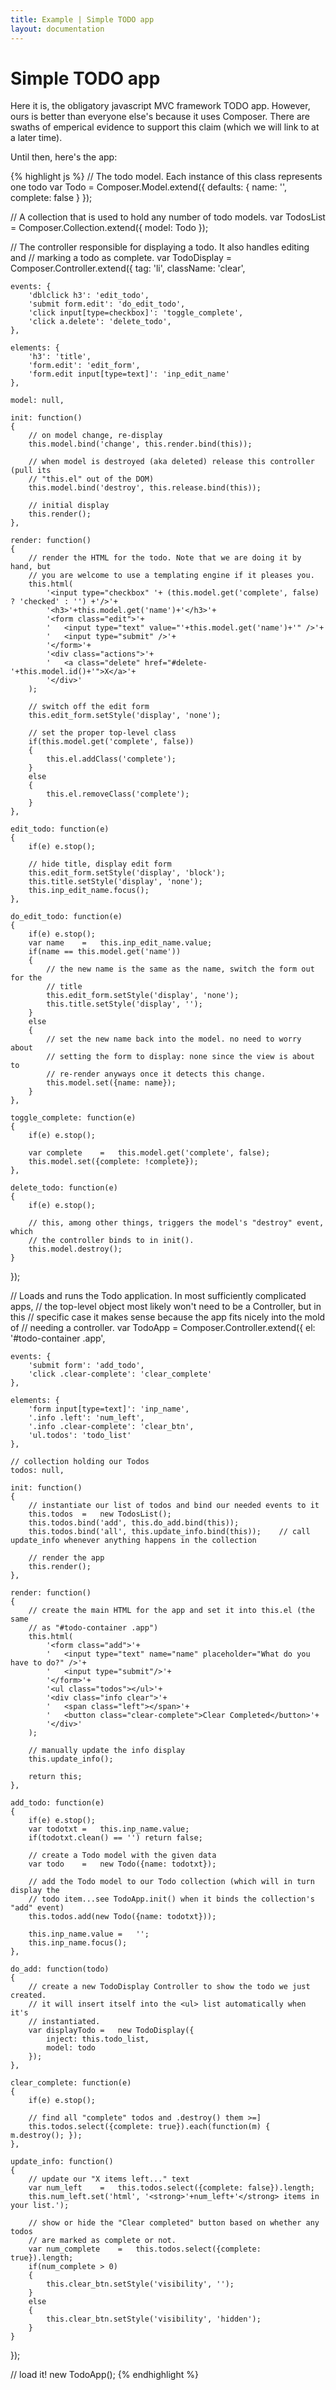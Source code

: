 ```yaml
---
title: Example | Simple TODO app
layout: documentation
---
```


# Simple TODO app

Here it is, the obligatory javascript MVC framework TODO app. However, ours is
better than everyone else's because it uses Composer. There are swaths of
emperical evidence to support this claim (which we will link to at a later
time).

Until then, here's the app:

<div id="todo-container">
	<div class="app"></div>
</div>

{% highlight js %}
// The todo model. Each instance of this class represents one todo
var Todo = Composer.Model.extend({
	defaults: {
		name: '',
		complete: false
	}
});

// A collection that is used to hold any number of todo models.
var TodosList = Composer.Collection.extend({
	model: Todo
});

// The controller responsible for displaying a todo. It also handles editing and
// marking a todo as complete.
var TodoDisplay = Composer.Controller.extend({
	tag: 'li',
	className: 'clear',

	events: {
		'dblclick h3': 'edit_todo',
		'submit form.edit': 'do_edit_todo',
		'click input[type=checkbox]': 'toggle_complete',
		'click a.delete': 'delete_todo',
	},

	elements: {
		'h3': 'title',
		'form.edit': 'edit_form',
		'form.edit input[type=text]': 'inp_edit_name'
	},

	model: null,

	init: function()
	{
		// on model change, re-display
		this.model.bind('change', this.render.bind(this));

		// when model is destroyed (aka deleted) release this controller (pull its
		// "this.el" out of the DOM)
		this.model.bind('destroy', this.release.bind(this));

		// initial display
		this.render();
	},

	render: function()
	{
		// render the HTML for the todo. Note that we are doing it by hand, but
		// you are welcome to use a templating engine if it pleases you.
		this.html(
			'<input type="checkbox" '+ (this.model.get('complete', false) ? 'checked' : '') +'/>'+
			'<h3>'+this.model.get('name')+'</h3>'+
			'<form class="edit">'+
			'	<input type="text" value="'+this.model.get('name')+'" />'+
			'	<input type="submit" />'+
			'</form>'+
			'<div class="actions">'+
			'	<a class="delete" href="#delete-'+this.model.id()+'">X</a>'+
			'</div>'
		);

		// switch off the edit form
		this.edit_form.setStyle('display', 'none');

		// set the proper top-level class
		if(this.model.get('complete', false))
		{
			this.el.addClass('complete');
		}
		else
		{
			this.el.removeClass('complete');
		}
	},

	edit_todo: function(e)
	{
		if(e) e.stop();

		// hide title, display edit form
		this.edit_form.setStyle('display', 'block');
		this.title.setStyle('display', 'none');
		this.inp_edit_name.focus();
	},

	do_edit_todo: function(e)
	{
		if(e) e.stop();
		var name	=	this.inp_edit_name.value;
		if(name == this.model.get('name'))
		{
			// the new name is the same as the name, switch the form out for the
			// title
			this.edit_form.setStyle('display', 'none');
			this.title.setStyle('display', '');
		}
		else
		{
			// set the new name back into the model. no need to worry about
			// setting the form to display: none since the view is about to
			// re-render anyways once it detects this change.
			this.model.set({name: name});
		}
	},

	toggle_complete: function(e)
	{
		if(e) e.stop();

		var complete	=	this.model.get('complete', false);
		this.model.set({complete: !complete});
	},

	delete_todo: function(e)
	{
		if(e) e.stop();

		// this, among other things, triggers the model's "destroy" event, which
		// the controller binds to in init().
		this.model.destroy();
	}
});

// Loads and runs the Todo application. In most sufficiently complicated apps,
// the top-level object most likely won't need to be a Controller, but in this
// specific case it makes sense because the app fits nicely into the mold of
// needing a controller.
var TodoApp = Composer.Controller.extend({
	el: '#todo-container .app',

	events: {
		'submit form': 'add_todo',
		'click .clear-complete': 'clear_complete'
	},

	elements: {
		'form input[type=text]': 'inp_name',
		'.info .left': 'num_left',
		'.info .clear-complete': 'clear_btn',
        'ul.todos': 'todo_list'
	},

	// collection holding our Todos
	todos: null,

	init: function()
	{
		// instantiate our list of todos and bind our needed events to it
		this.todos	=	new TodosList();
		this.todos.bind('add', this.do_add.bind(this));
		this.todos.bind('all', this.update_info.bind(this));	// call update_info whenever anything happens in the collection

		// render the app
		this.render();
	},

	render: function()
	{
		// create the main HTML for the app and set it into this.el (the same
		// as "#todo-container .app")
		this.html(
			'<form class="add">'+
			'	<input type="text" name="name" placeholder="What do you have to do?" />'+
			'	<input type="submit"/>'+
			'</form>'+
			'<ul class="todos"></ul>'+
			'<div class="info clear">'+
			'	<span class="left"></span>'+
			'	<button class="clear-complete">Clear Completed</button>'+
			'</div>'
		);

		// manually update the info display
		this.update_info();

		return this;
	},

	add_todo: function(e)
	{
		if(e) e.stop();
		var todotxt	=	this.inp_name.value;
		if(todotxt.clean() == '') return false;

		// create a Todo model with the given data
		var todo	=	new Todo({name: todotxt});

		// add the Todo model to our Todo collection (which will in turn display the
		// todo item...see TodoApp.init() when it binds the collection's "add" event)
		this.todos.add(new Todo({name: todotxt}));

		this.inp_name.value	=	'';
		this.inp_name.focus();
	},

	do_add: function(todo)
	{
		// create a new TodoDisplay Controller to show the todo we just created.
		// it will insert itself into the <ul> list automatically when it's 
		// instantiated.
		var displayTodo	=	new TodoDisplay({
            inject: this.todo_list,
            model: todo
        });
	},

	clear_complete: function(e)
	{
		if(e) e.stop();

		// find all "complete" todos and .destroy() them >=]
		this.todos.select({complete: true}).each(function(m) { m.destroy(); });
	},

	update_info: function()
	{
		// update our "X items left..." text
		var num_left	=	this.todos.select({complete: false}).length;
		this.num_left.set('html', '<strong>'+num_left+'</strong> items in your list.');

		// show or hide the "Clear completed" button based on whether any todos
		// are marked as complete or not.
		var num_complete	=	this.todos.select({complete: true}).length;
		if(num_complete > 0)
		{
			this.clear_btn.setStyle('visibility', '');
		}
		else
		{
			this.clear_btn.setStyle('visibility', 'hidden');
		}
	}
});

// load it!
new TodoApp();
{% endhighlight %}
